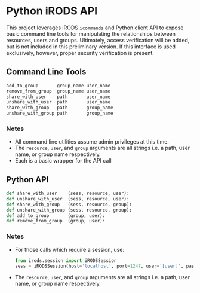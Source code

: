 # Python iRODS API 

This project leverages iRODS `icommands` and Python client API to expose basic command line tools for manipulating the relationships between resources, users and groups. Ultimately, access verification will be added, but is not included in this preliminary version. If this interface is used exclusively, however, proper security verification is present.

## Command Line Tools

```sh
add_to_group       group_name user_name
remove_from_group  group_name user_name
share_with_user    path       user_name
unshare_with_user  path       user_name
share_with_group   path       group_name
unshare_with_group path       group_name
```

### Notes

* All command line utilities assume admin privileges at this time.
* The `resource`, `user`, and `group` arguments are all strings i.e. a path, user name, or group name respectively.
* Each is a basic wrapper for the API call


## Python API

```python
def share_with_user    (sess, resource, user):
def unshare_with_user  (sess, resource, user):
def share_with_group   (sess, resource, group):
def unshare_with_group (sess, resource, group):
def add_to_group       (group, user):
def remove_from_group  (group, user):
```

### Notes

* For those calls which require a session, use:
  ```python
  from irods.session import iRODSSession
  sess = iRODSSession(host='localhost', port=1247, user='[user]', password='[password]', zone='tempZone')
  ```
* The `resource`, `user`, and `group` arguments are all strings i.e. a path, user name, or group name respectively.
